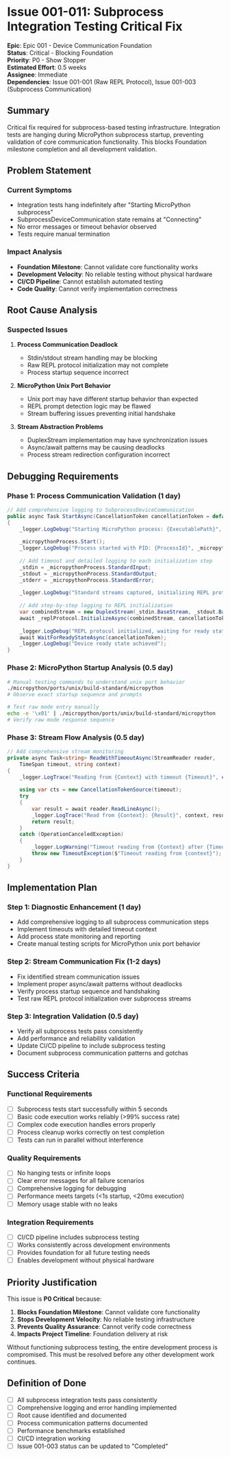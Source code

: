 # Issue 001-011: Subprocess Integration Testing Critical Fix

**Epic**: Epic 001 - Device Communication Foundation  
**Status**: Critical - Blocking Foundation  
**Priority**: P0 - Show Stopper  
**Estimated Effort**: 0.5 weeks  
**Assignee**: Immediate  
**Dependencies**: Issue 001-001 (Raw REPL Protocol), Issue 001-003 (Subprocess Communication)

## Summary

Critical fix required for subprocess-based testing infrastructure. Integration tests are hanging during MicroPython subprocess startup, preventing validation of core communication functionality. This blocks Foundation milestone completion and all development validation.

## Problem Statement

### Current Symptoms
- Integration tests hang indefinitely after "Starting MicroPython subprocess"
- SubprocessDeviceCommunication state remains at "Connecting"
- No error messages or timeout behavior observed
- Tests require manual termination

### Impact Analysis
- **Foundation Milestone**: Cannot validate core functionality works
- **Development Velocity**: No reliable testing without physical hardware
- **CI/CD Pipeline**: Cannot establish automated testing
- **Code Quality**: Cannot verify implementation correctness

## Root Cause Analysis

### Suspected Issues
1. **Process Communication Deadlock**
   - Stdin/stdout stream handling may be blocking
   - Raw REPL protocol initialization may not complete
   - Process startup sequence incorrect

2. **MicroPython Unix Port Behavior**
   - Unix port may have different startup behavior than expected
   - REPL prompt detection logic may be flawed
   - Stream buffering issues preventing initial handshake

3. **Stream Abstraction Problems**
   - DuplexStream implementation may have synchronization issues
   - Async/await patterns may be causing deadlocks
   - Process stream redirection configuration incorrect

## Debugging Requirements

### Phase 1: Process Communication Validation (1 day)
```csharp
// Add comprehensive logging to SubprocessDeviceCommunication
public async Task StartAsync(CancellationToken cancellationToken = default)
{
    _logger.LogDebug("Starting MicroPython process: {ExecutablePath}", _executablePath);
    
    _micropythonProcess.Start();
    _logger.LogDebug("Process started with PID: {ProcessId}", _micropythonProcess.Id);
    
    // Add timeout and detailed logging to each initialization step
    _stdin = _micropythonProcess.StandardInput;
    _stdout = _micropythonProcess.StandardOutput;
    _stderr = _micropythonProcess.StandardError;
    
    _logger.LogDebug("Standard streams captured, initializing REPL protocol");
    
    // Add step-by-step logging to REPL initialization
    var combinedStream = new DuplexStream(_stdin.BaseStream, _stdout.BaseStream);
    await _replProtocol.InitializeAsync(combinedStream, cancellationToken);
    
    _logger.LogDebug("REPL protocol initialized, waiting for ready state");
    await WaitForReadyStateAsync(cancellationToken);
    _logger.LogDebug("Device ready state achieved");
}
```

### Phase 2: MicroPython Startup Analysis (0.5 day)
```bash
# Manual testing commands to understand unix port behavior
./micropython/ports/unix/build-standard/micropython
# Observe exact startup sequence and prompts

# Test raw mode entry manually
echo -e '\x01' | ./micropython/ports/unix/build-standard/micropython
# Verify raw mode response sequence
```

### Phase 3: Stream Flow Analysis (0.5 day)
```csharp
// Add comprehensive stream monitoring
private async Task<string> ReadWithTimeoutAsync(StreamReader reader, 
    TimeSpan timeout, string context)
{
    _logger.LogTrace("Reading from {Context} with timeout {Timeout}", context, timeout);
    
    using var cts = new CancellationTokenSource(timeout);
    try
    {
        var result = await reader.ReadLineAsync();
        _logger.LogTrace("Read from {Context}: {Result}", context, result ?? "<null>");
        return result;
    }
    catch (OperationCanceledException)
    {
        _logger.LogWarning("Timeout reading from {Context} after {Timeout}", context, timeout);
        throw new TimeoutException($"Timeout reading from {context}");
    }
}
```

## Implementation Plan

### Step 1: Diagnostic Enhancement (1 day)
- Add comprehensive logging to all subprocess communication steps
- Implement timeouts with detailed timeout context
- Add process state monitoring and reporting
- Create manual testing scripts for MicroPython unix port behavior

### Step 2: Stream Communication Fix (1-2 days)
- Fix identified stream communication issues
- Implement proper async/await patterns without deadlocks
- Verify process startup sequence and handshaking
- Test raw REPL protocol initialization over subprocess streams

### Step 3: Integration Validation (0.5 day)
- Verify all subprocess tests pass consistently
- Add performance and reliability validation
- Update CI/CD pipeline to include subprocess testing
- Document subprocess communication patterns and gotchas

## Success Criteria

### Functional Requirements
- [ ] Subprocess tests start successfully within 5 seconds
- [ ] Basic code execution works reliably (>99% success rate)
- [ ] Complex code execution handles errors properly
- [ ] Process cleanup works correctly on test completion
- [ ] Tests can run in parallel without interference

### Quality Requirements
- [ ] No hanging tests or infinite loops
- [ ] Clear error messages for all failure scenarios
- [ ] Comprehensive logging for debugging
- [ ] Performance meets targets (<1s startup, <20ms execution)
- [ ] Memory usage stable with no leaks

### Integration Requirements
- [ ] CI/CD pipeline includes subprocess testing
- [ ] Works consistently across development environments
- [ ] Provides foundation for all future testing needs
- [ ] Enables development without physical hardware

## Priority Justification

This issue is **P0 Critical** because:

1. **Blocks Foundation Milestone**: Cannot validate core functionality
2. **Stops Development Velocity**: No reliable testing infrastructure
3. **Prevents Quality Assurance**: Cannot verify code correctness
4. **Impacts Project Timeline**: Foundation delivery at risk

Without functioning subprocess testing, the entire development process is compromised. This must be resolved before any other development work continues.

## Definition of Done

- [ ] All subprocess integration tests pass consistently
- [ ] Comprehensive logging and error handling implemented
- [ ] Root cause identified and documented
- [ ] Process communication patterns documented
- [ ] Performance benchmarks established
- [ ] CI/CD integration working
- [ ] Issue 001-003 status can be updated to "Completed"